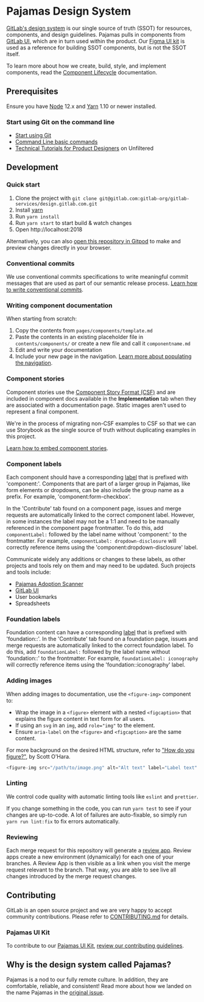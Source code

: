 # Pajamas Design System

[GitLab's design system](https://design.gitlab.com/) is our single source of truth (SSOT) for resources, components, and design guidelines. Pajamas pulls in components from [GitLab UI](https://gitlab.com/gitlab-org/gitlab-ui), which are in turn used within the product. Our [Figma UI kit](https://www.figma.com/file/qEddyqCrI7kPSBjGmwkZzQ/Pajamas-UI-Kit) is used as a reference for building SSOT components, but is not the SSOT itself.

To learn more about how we create, build, style, and implement components, read the [Component Lifecycle](https://design.gitlab.com/get-started/lifecycle/) documentation.

## Prerequisites

Ensure you have [Node](https://nodejs.org/en/) 12.x and [Yarn](https://yarnpkg.com/) 1.10 or newer installed.

### Start using Git on the command line

- [Start using Git](https://docs.gitlab.com/ee/gitlab-basics/start-using-git.html)
- [Command Line basic commands](https://docs.gitlab.com/ee/gitlab-basics/command-line-commands.html)
- [Technical Tutorials for Product Designers](https://www.youtube.com/playlist?list=PL05JrBw4t0Kra6RseLWXFIXtu9UPzjzbT) on Unfiltered

## Development

### Quick start

1. Clone the project with `git clone git@gitlab.com:gitlab-org/gitlab-services/design.gitlab.com.git`
1. Install [yarn](https://yarnpkg.com/en/docs/install)
1. Run `yarn install`
1. Run `yarn start` to start build & watch changes
1. Open http://localhost:2018

Alternatively, you can also [open this repository in Gitpod](https://gitpod.io/#https://gitlab.com/gitlab-org/gitlab-services/design.gitlab.com/-/tree/main/) to make and preview changes directly in your browser.

### Conventional commits

We use conventional commits specifications to write meaningful commit messages that are used as part of our semantic release process. [Learn how to write conventional commits](https://gitlab.com/gitlab-org/gitlab-services/design.gitlab.com/-/blob/main/doc/commits.md).

### Writing component documentation

When starting from scratch:

1. Copy the contents from `pages/components/template.md`
1. Paste the contents in an existing placeholder file in `contents/components/` or create a new file and call it `componentname.md`
1. Edit and write your documentation
1. Include your new page in the navigation. [Learn more about populating the navigation].

[learn more about populating the navigation]: /doc/navigation.md

### Component stories

Component stories use the [Component Story Format (CSF)](https://storybook.js.org/docs/react/api/csf) and are included in component docs available in the **Implementation** tab when they are associated with a documentation page. Static images aren't used to represent a final component.

We're in the process of migrating non-CSF examples to CSF so that we can use Storybook as the single source of truth without duplicating examples in this project.

[Learn how to embed component stories](/doc/embed-gitlab-ui-stories.md).

### Component labels

Each component should have a corresponding [label](https://gitlab.com/gitlab-org/gitlab/-/labels?subscribed=&search=component:) that is prefixed with 'component:'. Components that are part of a larger group in Pajamas, like form elements or dropdowns, can be also include the group name as a prefix. For example, 'component:form-checkbox'.

In the 'Contribute' tab found on a component page, issues and merge requests are automatically linked to the correct component label. However, in some instances the label may not be a 1:1 and need to be manually referenced in the component page frontmatter. To do this, add `componentLabel:` followed by the label name without 'component:' to the frontmatter. For example, `componentLabel: dropdown-disclosure` will correctly reference items using the 'component:dropdown-disclosure' label.

Communicate widely any additions or changes to these labels, as other projects and tools rely on them and may need to be updated. Such projects and tools include:
- [Pajamas Adoption Scanner](https://gitlab.com/gitlab-org/frontend/pajamas-adoption-scanner)
- [GitLab UI](https://gitlab.com/gitlab-org/gitlab-ui)
- User bookmarks
- Spreadsheets

### Foundation labels

Foundation content can have a corresponding [label](https://gitlab.com/gitlab-org/gitlab/-/labels?subscribed=&search=foundation::) that is prefixed with 'foundation::'. In the 'Contribute' tab found on a foundation page, issues and merge requests are automatically linked to the correct foundation label. To do this, add `foundationLabel:` followed by the label name without 'foundation::' to the frontmatter. For example, `foundationLabel: iconography` will correctly reference items using the 'foundation::iconography' label.

### Adding images

When adding images to documentation, use the `<figure-img>` component to:

- Wrap the image in a `<figure>` element with a nested `<figcaption>` that explains the figure content in text form for all users.
- If using an `svg` in an `img`, add `role="img"` to the element.
- Ensure `aria-label` on the `<figure>` and `<figcaption>` are the same content.

For more background on the desired HTML structure, refer to ["How do you figure?"](https://www.scottohara.me/blog/2019/01/21/how-do-you-figure.html), by Scott O'Hara.

```js
<figure-img src="/path/to/image.png" alt="Alt text" label="Label text" width="360"></figure-img>
```

### Linting

We control code quality with automatic linting tools like `eslint` and `prettier`.

If you change something in the code, you can run `yarn test` to see if your changes are up-to-code. A lot of failures are auto-fixable, so simply run `yarn run lint:fix` to fix errors automatically.

### Reviewing

Each merge request for this repository will generate a [review app](https://docs.gitlab.com/ee/ci/review_apps/). Review apps create a new environment (dynamically) for each one of your branches. A Review App is then visible as a link when you visit the merge request relevant to the branch. That way, you are able to see live all changes introduced by the merge request changes.

## Contributing

GitLab is an open source project and we are very happy to accept community
contributions. Please refer to [CONTRIBUTING.md](/CONTRIBUTING.md) for details.

### Pajamas UI Kit

To contribute to our [Pajamas UI Kit](https://www.figma.com/file/qEddyqCrI7kPSBjGmwkZzQ/Pajamas-UI-Kit), [review our contributing guidelines](https://gitlab.com/gitlab-org/gitlab-services/design.gitlab.com/-/blob/main/doc/pajamas-ui-kit.md).

## Why is the design system called Pajamas?

Pajamas is a nod to our fully remote culture. In addition, they are comfortable, reliable, and consistent! Read more about how we landed on the name Pajamas in the [original issue](https://gitlab.com/gitlab-org/gitlab-services/design.gitlab.com/issues/138).
